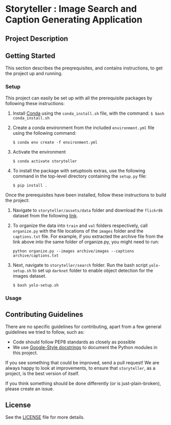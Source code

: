 # Storyteller : Image Search and Caption Generating Application

## Project Description

## Getting Started
This section describes the preqrequisites, and contains instructions, to get the project up and running.

### Setup
This project can easily be set up with all the prerequisite packages by following these instructions:
  1. Install [Conda](https://docs.conda.io/projects/conda/en/latest/user-guide/install/) using the `conda_install.sh` file, with the command: `$ bash conda_install.sh`
  2. Create a conda environment from the included `environment.yml` file using the following command:
     
     `$ conda env create -f environment.yml`
  3. Activate the environment
     
     `$ conda activate storyteller`
  4. To install the package with setuptools extras, use the following command in the top-level directory containing the `setup.py` file:
     
     `$ pip install .`

Once the prerequisites have been installed, follow these instructions to build the project:
  1. Navigate to `storyteller/assets/data` folder and download the `flickr8k` dataset from the following [link](https://www.kaggle.com/adityajn105/flickr8k?select=captions.txt).
  2. To organize the data into `train` and `val` folders respectively, call `organize.py` with the file locations of the `images` folder and the `captions.txt` file. For example, if you extracted the archive file from the link above into the same folder of organize.py, you might need to run:
     
     `python organize.py --images archive/images --captions archive/captions.txt`
  3. Next, navigate to `storyteller/search` folder. Run the bash script `yolo-setup.sh` to set up `darknet` folder to enable object detection for the images dataset. 
     
     `$ bash yolo-setup.sh` 

     
### Usage


## Contributing Guidelines
There are no specific guidelines for contributing, apart from a few general guidelines we tried to follow, such as:
* Code should follow PEP8 standards as closely as possible
* We use [Google-Style docstrings](https://sphinxcontrib-napoleon.readthedocs.io/en/latest/example_google.html) to document the Python modules in this project.

If you see something that could be improved, send a pull request! 
We are always happy to look at improvements, to ensure that `storyteller`, as a project, is the best version of itself. 

If you think something should be done differently (or is just-plain-broken), please create an issue.

## License
See the [LICENSE](https://github.com/aashishyadavally/storyteller/blob/master/LICENSE) file for more details.

